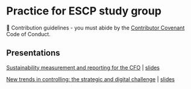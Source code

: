 # Practice for ESCP study group
🌈 Contribution guidelines - you must abide by the [Contributor Covenant](https://www.contributor-covenant.org/version/2/1/code_of_conduct/) Code of Conduct.

## Presentations
[Sustainability measurement and reporting for the CFO](https://reprex.nl/event/2023-03-08_eviota-escp-sustainability/) | [slides](https://reprex.nl/slides/2023_sustainability-measurement-reporting-for-cfo/)

[New trends in controlling: the strategic and digital challenge](https://reprex.nl/event/2023-03-08_eviota-escp-sustainability/) | [slides](https://reprex.nl/slides/2023_controlling-strategic-digital-challenge/)
